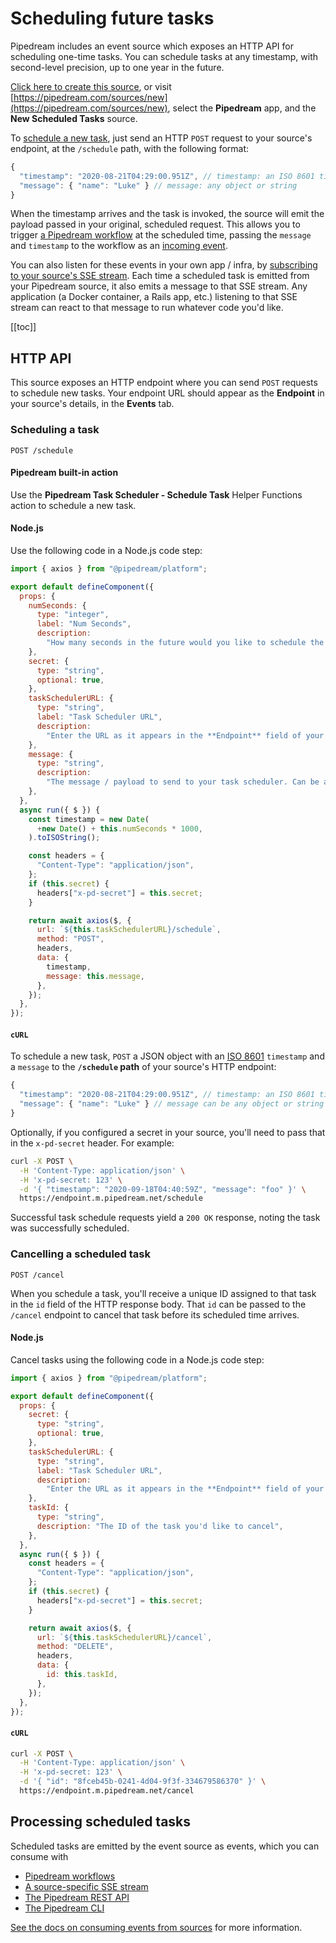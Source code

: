 # Scheduling future tasks

Pipedream includes an event source which exposes an HTTP API for scheduling one-time tasks. You can schedule tasks at any timestamp, with second-level precision, up to one year in the future.

[Click here to create this source](https://pipedream.com/sources?action=create&key=pipedream-new-scheduled-tasks), or visit [https://pipedream.com/sources/new](https://pipedream.com/sources/new), select the **Pipedream** app, and the **New Scheduled Tasks** source.

To [schedule a new task](#scheduling-a-task), just send an HTTP `POST` request to your source's endpoint, at the `/schedule` path, with the following format:

```javascript
{
  "timestamp": "2020-08-21T04:29:00.951Z", // timestamp: an ISO 8601 timestamp
  "message": { "name": "Luke" } // message: any object or string
}
```

When the timestamp arrives and the task is invoked, the source will emit the payload passed in your original, scheduled request. This allows you to trigger [a Pipedream workflow](/workflows/) at the scheduled time, passing the `message` and `timestamp` to the workflow as an [incoming event](/workflows/events/).

You can also listen for these events in your own app / infra, by [subscribing to your source's SSE stream](/api/sse/). Each time a scheduled task is emitted from your Pipedream source, it also emits a message to that SSE stream. Any application (a Docker container, a Rails app, etc.) listening to that SSE stream can react to that message to run whatever code you'd like.

[[toc]]

## HTTP API

This source exposes an HTTP endpoint where you can send `POST` requests to schedule new tasks. Your endpoint URL should appear as the **Endpoint** in your source's details, in the **Events** tab.

### Scheduling a task

```
POST /schedule
```

#### Pipedream built-in action

Use the **Pipedream Task Scheduler - Schedule Task** Helper Functions action to schedule a new task.

#### Node.js

Use the following code in a Node.js code step:

```javascript
import { axios } from "@pipedream/platform";

export default defineComponent({
  props: {
    numSeconds: {
      type: "integer",
      label: "Num Seconds",
      description:
        "How many seconds in the future would you like to schedule the task?",
    },
    secret: {
      type: "string",
      optional: true,
    },
    taskSchedulerURL: {
      type: "string",
      label: "Task Scheduler URL",
      description:
        "Enter the URL as it appears in the **Endpoint** field of your Task Scheduler source",
    },
    message: {
      type: "string",
      description:
        "The message / payload to send to your task scheduler. Can be any string or JavaScript object. This message will be emitted by the task scheduler at the specified number of seconds in the future.",
    },
  },
  async run({ $ }) {
    const timestamp = new Date(
      +new Date() + this.numSeconds * 1000,
    ).toISOString();

    const headers = {
      "Content-Type": "application/json",
    };
    if (this.secret) {
      headers["x-pd-secret"] = this.secret;
    }

    return await axios($, {
      url: `${this.taskSchedulerURL}/schedule`,
      method: "POST",
      headers,
      data: {
        timestamp,
        message: this.message,
      },
    });
  },
});
```

#### `cURL`

To schedule a new task, `POST` a JSON object with an [ISO 8601](https://developer.mozilla.org/en-US/docs/Web/JavaScript/Reference/Global_Objects/Date/toISOString) `timestamp` and a `message` to the **`/schedule` path** of your source's HTTP endpoint:

```javascript
{
  "timestamp": "2020-08-21T04:29:00.951Z", // timestamp: an ISO 8601 timestamp
  "message": { "name": "Luke" } // message can be any object or string
}
```

Optionally, if you configured a secret in your source, you'll need to pass that in the `x-pd-secret` header. For example:

```bash
curl -X POST \
  -H 'Content-Type: application/json' \
  -H 'x-pd-secret: 123' \
  -d '{ "timestamp": "2020-09-18T04:40:59Z", "message": "foo" }' \
  https://endpoint.m.pipedream.net/schedule
```

Successful task schedule requests yield a `200 OK` response, noting the task was successfully scheduled.

### Cancelling a scheduled task

```
POST /cancel
```

When you schedule a task, you'll receive a unique ID assigned to that task in the `id` field of the HTTP response body. That `id` can be passed to the `/cancel` endpoint to cancel that task before its scheduled time arrives.

#### Node.js

Cancel tasks using the following code in a Node.js code step:

```javascript
import { axios } from "@pipedream/platform";

export default defineComponent({
  props: {
    secret: {
      type: "string",
      optional: true,
    },
    taskSchedulerURL: {
      type: "string",
      label: "Task Scheduler URL",
      description:
        "Enter the URL as it appears in the **Endpoint** field of your Task Scheduler source",
    },
    taskId: {
      type: "string",
      description: "The ID of the task you'd like to cancel",
    },
  },
  async run({ $ }) {
    const headers = {
      "Content-Type": "application/json",
    };
    if (this.secret) {
      headers["x-pd-secret"] = this.secret;
    }

    return await axios($, {
      url: `${this.taskSchedulerURL}/cancel`,
      method: "DELETE",
      headers,
      data: {
        id: this.taskId,
      },
    });
  },
});
```

#### `cURL`

```bash
curl -X POST \
  -H 'Content-Type: application/json' \
  -H 'x-pd-secret: 123' \
  -d '{ "id": "8fceb45b-0241-4d04-9f3f-334679586370" }' \
  https://endpoint.m.pipedream.net/cancel
```

## Processing scheduled tasks

Scheduled tasks are emitted by the event source as events, which you can consume with

- [Pipedream workflows](/workflows/)
- [A source-specific SSE stream](/api/sse/)
- [The Pipedream REST API](/api/rest/)
- [The Pipedream CLI](/cli/reference/#installing-the-cli)

[See the docs on consuming events from sources](/sources/#consuming-events-from-sources) for more information.
